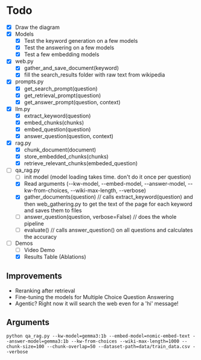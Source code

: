 # Todo

- [x] Draw the diagram 
- [x] Models
  - [x] Test the keyword generation on a few models
  - [x] Test the answering on a few models
  - [x] Test a few embedding models
- [x] web.py 
  - [x] gather_and_save_document(keyword)
  - [x] fill the search_results folder with raw text from wikipedia
- [x] prompts.py
  - [x] get_search_prompt(question)
  - [x] get_retrieval_prompt(question)
  - [x] get_answer_prompt(question, context)
- [x] llm.py
  - [x] extract_keyword(question)
  - [x] embed_chunks(chunks)
  - [x] embed_question(question)
  - [x] answer_question(question, context)
- [x] rag.py
  - [x] chunk_document(document)
  - [x] store_embedded_chunks(chunks)
  - [x] retrieve_relevant_chunks(embeded_question)
- [ ] qa_rag.py
  - [ ] init model (model loading takes time. don't do it once per question)
  - [x] Read arguments (--kw-model, --embed-model, --answer-model, --kw-from-choices, --wiki-max-length, --verbose)
  - [x] gather_documents(question) // calls extract_keyword(question) and then web_gathering.py to get the text of the page for each keyword and saves them to files
  - [ ] answer_question(question, verbose=False) // does the whole pipeline
  - [ ] evaluate() // calls answer_question() on all questions and calculates the accuracy
- [ ] Demos
  - [ ] Video Demo
  - [x] Results Table (Ablations)

## Improvements

- Reranking after retrieval
- Fine-tuning the models for Multiple Choice Question Answering
- Agentic? Right now it will search the web even for a 'hi' message!


## Arguments

```text
python qa_rag.py --kw-model=gemma3:1b --embed-model=nomic-embed-text --answer-model=gemma3:1b --kw-from-choices --wiki-max-length=1000 --chunk-size=100 --chunk-overlap=50 --dataset-path=data/train_data.csv --verbose
```
